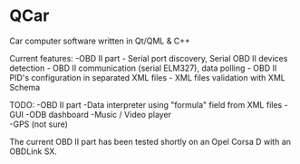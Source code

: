QCar
====

Car computer software written in Qt/QML &amp; C++

Current features:
  -OBD II part
    - Serial port discovery, Serial OBD II devices detection
    - OBD II communication (serial ELM327), data polling
    - OBD II PID's configuration in separated XML files
    - XML files validation with XML Schema    

TODO:
  -OBD II part
    -Data interpreter using "formula" field from XML files
  -GUI
    -ODB dashboard
    -Music / Video player    
  -GPS (not sure)  
    
The current OBD II part has been tested shortly on an Opel Corsa D with an OBDLink SX.

